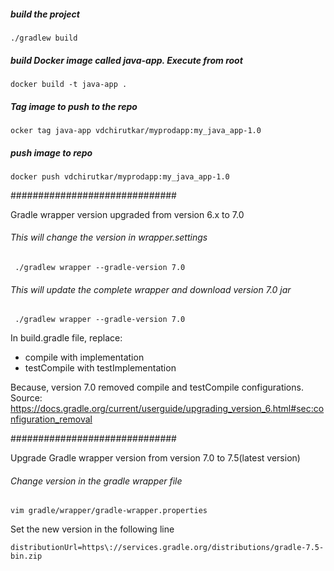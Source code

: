 ##### build the project

    ./gradlew build

##### build Docker image called java-app. Execute from root

    docker build -t java-app .
    
##### Tag image to push to the repo 

    ocker tag java-app vdchirutkar/myprodapp:my_java_app-1.0
    
##### push image to repo 

    docker push vdchirutkar/myprodapp:my_java_app-1.0
    

##############################


Gradle wrapper version upgraded from version 6.x to 7.0 
        
###### This will change the version in wrapper.settings

     ./gradlew wrapper --gradle-version 7.0

###### This will update the complete wrapper and download version 7.0 jar

     ./gradlew wrapper --gradle-version 7.0

In build.gradle file, replace:
- compile with implementation 
- testCompile with testImplementation

Because, version 7.0 removed compile and testCompile configurations.
Source: https://docs.gradle.org/current/userguide/upgrading_version_6.html#sec:configuration_removal

##############################

Upgrade Gradle wrapper version from version 7.0 to 7.5(latest version)

###### Change version in the gradle wrapper file
    
    vim gradle/wrapper/gradle-wrapper.properties

Set the new version in the following line 

    distributionUrl=https\://services.gradle.org/distributions/gradle-7.5-bin.zip    
